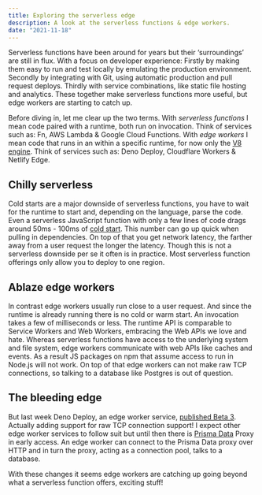 ```yaml
---
title: Exploring the serverless edge
description: A look at the serverless functions & edge workers.
date: "2021-11-18"
---
```


Serverless functions have been around for years but their ‘surroundings’ are still in flux. With a focus on developer experience: Firstly by making them easy to run and test locally by emulating the production environment. Secondly by integrating with Git, using automatic production and pull request deploys. Thirdly with service combinations, like static file hosting and analytics. These together make serverless functions more useful, but edge workers are starting to catch up.

Before diving in, let me clear up the two terms. With *serverless functions* I mean code paired with a runtime, both run on invocation. Think of services such as: Fn, AWS Lambda & Google Cloud Functions. With *edge workers* I mean code that runs in an within a specific runtime, for now only the [V8 engine](https://v8.dev/). Think of services such as: Deno Deploy, Cloudflare Workers & Netlify Edge.

## Chilly serverless
Cold starts are a major downside of serverless functions, you have to wait for the runtime to start and, depending on the language, parse the code. Even a serverless JavaScript function with only a few lines of code drags around 50ms - 100ms of [cold start](https://en.wikipedia.org/wiki/Serverless_computing#Performance). This number can go up quick when pulling in dependencies. On top of that you get network latency, the farther away from a user request the longer the latency. Though this is not a serverless downside per se it often is in practice. Most serverless function offerings only allow you to deploy to one region.

## Ablaze edge workers
In contrast edge workers usually run close to a user request. And since the runtime is already running there is no cold or warm start. An invocation takes a few of milliseconds or less. The runtime API is comparable to Service Workers and Web Workers, embracing the Web APIs we love and hate. Whereas serverless functions have access to the underlying system and file system, edge workers communicate with web APIs like caches and events. As a result JS packages on npm that assume access to run in Node.js will not work. On top of that edge workers can not make raw TCP connections, so talking to a database like Postgres is out of question.

## The bleeding edge
But last week Deno Deploy, an edge worker service, [published Beta 3](https://deno.com/blog/deploy-beta3). Actually adding support for raw TCP connection support! I expect other edge worker services to follow suit but until then there is [Prisma Data](https://cloud.prisma.io/) Proxy in early access. An edge worker can connect to the Prisma Data proxy over HTTP and in turn the proxy, acting as a connection pool, talks to a database.

With these changes it seems edge workers are catching up going beyond what a serverless function offers, exciting stuff!
